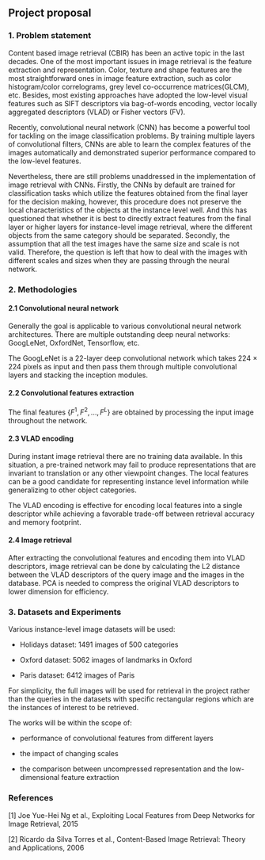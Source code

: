 ## Project proposal

### 1. Problem statement

Content based image retrieval (CBIR) has been an active topic in the last decades. One of the most important issues in image retrieval is the feature extraction and representation. Color, texture and shape features are the most straightforward ones in image feature extraction, such as color histogram/color correlograms, grey level co-occurrence matrices(GLCM), etc. Besides, most existing approaches have adopted the low-level visual features such as SIFT descriptors via bag-of-words encoding, vector locally aggregated descriptors (VLAD) or Fisher vectors (FV).

Recently, convolutional neural network (CNN) has become a powerful tool for tackling on the image classification problems. By training multiple layers of convolutional filters, CNNs are able to learn the complex features of the images automatically and demonstrated superior performance compared to the low-level features.

Nevertheless, there are still problems unaddressed in the implementation of image retrieval with CNNs. Firstly, the CNNs by default are trained for classification tasks which utilize the features obtained from the final layer for the decision making, however, this procedure does not preserve the local characteristics of the objects at the instance level well. And this has questioned that whether it is best to directly extract features from the final layer or higher layers for instance-level image retrieval, where the different objects from the same category should be separated. Secondly, the assumption that all the test images have the same size and scale is not valid. Therefore, the question is left that how to deal with the images with different scales and sizes when they are passing through the neural network.


### 2. Methodologies
#### 2.1 Convolutional neural network

Generally the goal is applicable to various convolutional neural network architectures. There are multiple outstanding deep neural networks: GoogLeNet, OxfordNet, Tensorflow, etc.

The GoogLeNet is a 22-layer deep convolutional network which takes 224 ${\times}$ 224 pixels as input and then pass them through multiple convolutional layers and stacking the inception modules.

#### 2.2 Convolutional features extraction
The final features ${\{F^1,F^2,...,F^L\}}$ are obtained by processing the input image throughout the network.

#### 2.3 VLAD encoding
During instant image retrieval there are no training data available. In this situation, a pre-trained network may fail to produce representations that are invariant to translation or any other viewpoint changes. The local features can be a good candidate for representing instance level information while generalizing to other object categories.

The VLAD encoding is effective for encoding local features into a single descriptor while achieving a favorable trade-off between retrieval accuracy and memory footprint.

#### 2.4 Image retrieval
After extracting the convolutional features and encoding them into VLAD descriptors, image retrieval can be done by calculating the L2 distance between the VLAD descriptors of the query image and the images in the database. PCA is needed to compress the original VLAD descriptors to lower dimension for efficiency.

### 3. Datasets and Experiments

Various instance-level image datasets will be used:

- Holidays dataset: 1491 images of 500 categories

- Oxford dataset: 5062 images of landmarks in Oxford

- Paris dataset: 6412 images of Paris

For simplicity, the full images will be used for retrieval in the project rather than the queries in the datasets with specific rectangular regions which are the instances of interest to be retrieved.

The works will be within the scope of:

- performance of convolutional features from different layers

- the impact of changing scales

- the comparison between uncompressed representation and the low-dimensional feature extraction

### References
[1] Joe Yue-Hei Ng et al., Exploiting Local Features from Deep Networks for Image Retrieval, 2015

[2] Ricardo da Silva Torres et al., Content-Based Image Retrieval: Theory and Applications, 2006
